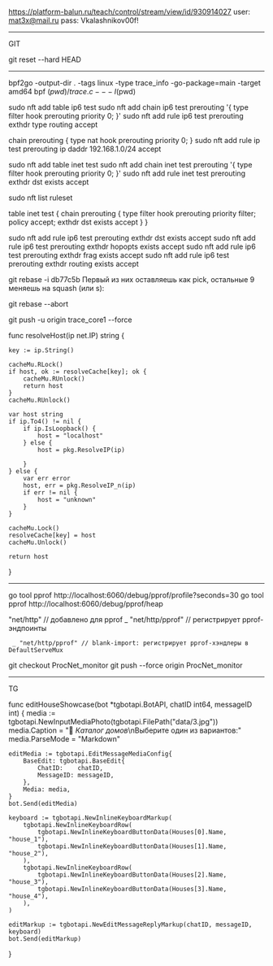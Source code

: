 
https://platform-balun.ru/teach/control/stream/view/id/930914027
user: mat3x@mail.ru
pass: Vkalashnikov00f!

__________________________________________________
GIT

git reset --hard HEAD
____________________________________________________



bpf2go -output-dir . -tags linux -type trace_info -go-package=main -target amd64 bpf $(pwd)/trace.c -- -I$(pwd)



sudo nft add table ip6 test
sudo nft add chain ip6 test prerouting '{ type filter hook prerouting priority 0; }'
sudo nft add rule ip6 test prerouting exthdr type routing accept

chain prerouting {
    type nat hook prerouting priority 0;
}
sudo nft add rule ip test prerouting ip daddr 192.168.1.0/24 accept




sudo nft add table inet test
sudo nft add chain inet test prerouting '{ type filter hook prerouting priority 0; }'
sudo nft add rule inet test prerouting exthdr dst exists accept


sudo nft list ruleset

table inet test {
        chain prerouting {
                type filter hook prerouting priority filter; policy accept;
                exthdr dst exists accept
        }
}


sudo nft add rule ip6 test prerouting exthdr dst exists accept
sudo nft add rule ip6 test prerouting exthdr hopopts exists accept
sudo nft add rule ip6 test prerouting exthdr frag exists accept
sudo nft add rule ip6 test prerouting exthdr routing exists accept



git rebase -i db77c5b 
Первый из них оставляешь как pick, остальные 9 меняешь на squash (или s):

git rebase --abort


git push -u origin trace_core1 --force


func resolveHost(ip net.IP) string {

	key := ip.String()

	cacheMu.RLock()
	if host, ok := resolveCache[key]; ok {
		cacheMu.RUnlock()
		return host
	}
	cacheMu.RUnlock()

	var host string
	if ip.To4() != nil {
		if ip.IsLoopback() {
			host = "localhost"
		} else {
			host = pkg.ResolveIP(ip)

		}
	} else {
		var err error
		host, err = pkg.ResolveIP_n(ip)
		if err != nil {
			host = "unknown"
		}
	}

	cacheMu.Lock()
	resolveCache[key] = host
	cacheMu.Unlock()

	return host
}







_______________________________________________________________________________________________


go tool pprof http://localhost:6060/debug/pprof/profile?seconds=30
go tool pprof http://localhost:6060/debug/pprof/heap



"net/http"      // добавлено для pprof
	_ "net/http/pprof" // регистрирует pprof-эндпоинты

     _ "net/http/pprof" // blank-import: регистрирует pprof-хэндлеры в DefaultServeMux



git checkout ProcNet_monitor
git push --force origin ProcNet_monitor


______________________________________________________________________________________________
TG

func editHouseShowcase(bot *tgbotapi.BotAPI, chatID int64, messageID int) {
	media := tgbotapi.NewInputMediaPhoto(tgbotapi.FilePath("data/3.jpg"))
	media.Caption = "🏡 *Каталог домов*\nВыберите один из вариантов:"
	media.ParseMode = "Markdown"

	editMedia := tgbotapi.EditMessageMediaConfig{
		BaseEdit: tgbotapi.BaseEdit{
			ChatID:    chatID,
			MessageID: messageID,
		},
		Media: media,
	}
	bot.Send(editMedia)

	keyboard := tgbotapi.NewInlineKeyboardMarkup(
		tgbotapi.NewInlineKeyboardRow(
			tgbotapi.NewInlineKeyboardButtonData(Houses[0].Name, "house_1"),
			tgbotapi.NewInlineKeyboardButtonData(Houses[1].Name, "house_2"),
		),
		tgbotapi.NewInlineKeyboardRow(
			tgbotapi.NewInlineKeyboardButtonData(Houses[2].Name, "house_3"),
			tgbotapi.NewInlineKeyboardButtonData(Houses[3].Name, "house_4"),
		),
	)

	editMarkup := tgbotapi.NewEditMessageReplyMarkup(chatID, messageID, keyboard)
	bot.Send(editMarkup)
}





